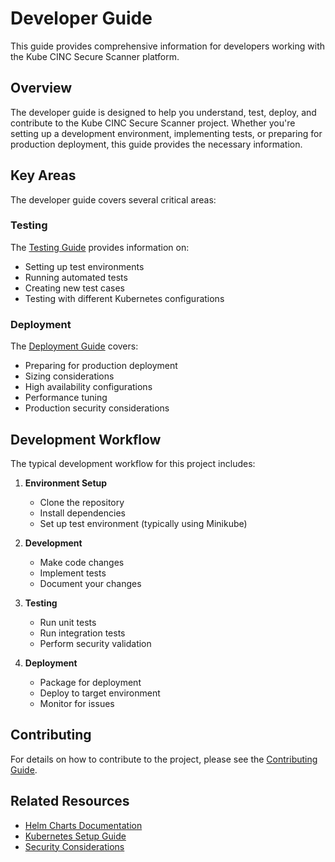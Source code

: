 # Developer Guide

This guide provides comprehensive information for developers working with the Kube CINC Secure Scanner platform.

## Overview

The developer guide is designed to help you understand, test, deploy, and contribute to the Kube CINC Secure Scanner project. Whether you're setting up a development environment, implementing tests, or preparing for production deployment, this guide provides the necessary information.

## Key Areas

The developer guide covers several critical areas:

### Testing

The [Testing Guide](testing/index.md) provides information on:

- Setting up test environments
- Running automated tests
- Creating new test cases
- Testing with different Kubernetes configurations

### Deployment

The [Deployment Guide](deployment/index.md) covers:

- Preparing for production deployment
- Sizing considerations
- High availability configurations
- Performance tuning
- Production security considerations

## Development Workflow

The typical development workflow for this project includes:

1. **Environment Setup**
   - Clone the repository
   - Install dependencies
   - Set up test environment (typically using Minikube)

2. **Development**
   - Make code changes
   - Implement tests
   - Document your changes

3. **Testing**
   - Run unit tests
   - Run integration tests
   - Perform security validation

4. **Deployment**
   - Package for deployment
   - Deploy to target environment
   - Monitor for issues

## Contributing

For details on how to contribute to the project, please see the [Contributing Guide](../contributing/index.md).

## Related Resources

- [Helm Charts Documentation](../helm-charts/index.md)
- [Kubernetes Setup Guide](../kubernetes-setup/index.md)
- [Security Considerations](../security/index.md)
